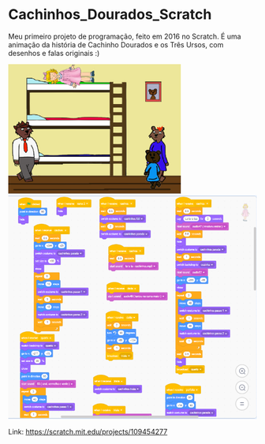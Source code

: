 <h1> Cachinhos_Dourados_Scratch </h1>
  
<p> Meu primeiro projeto de programação, feito em 2016 no Scratch. É uma animação da história de Cachinho Dourados e os Três Ursos, com desenhos e falas originais :) </p>

<a href="https://scratch.mit.edu/projects/109454277">
  <img src="https://github.com/Marinakrae/imagens_sites/blob/124a397c3986227dfbec9b607616b0daedf7329e/imagem_2022-03-08_224419.png" alt="Coala Shop 1" width="350"/>
</a>

<a href="https://scratch.mit.edu/projects/109454277">
  <img src="https://github.com/Marinakrae/imagens_sites/blob/cdd042e05b591d93a35e922228f6c8a9b35b761c/imagem_2022-03-08_225305.png" alt="Coala Shop 1" width="600"/>
</a>

Link: https://scratch.mit.edu/projects/109454277

